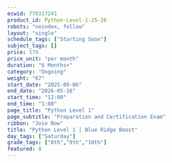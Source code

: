 ```yaml
---
ecwid: 770317241
product_id: Python-Level-1-25-26
robots: "noindex, follow"
layout: "single"
schedule_tags: ["Starting Soon"]
subject_tags: []
price: 179
price_unit: "per month"
duration: "6 Months+"
category: "Ongoing"
weight: "67"
start_date: "2025-09-06"
end_date: "2026-05-16"
start_time: "12:00"
end_time: "1:00"
page_title: "Python Level 1"
page_subtitle: "Preparation and Certification Exam"
ribbon: "Join Now"
title: "Python Level 1 | Blue Ridge Boost"
day_tags: ["Saturday"]
grade_tags: ["8th","9th","10th"]
featured: 0
---
```

